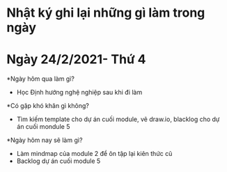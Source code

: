 # Nhật ký ghi lại những gì làm trong ngày


# Ngày 24/2/2021- Thứ 4
*Ngày hôm qua làm gì?	
- Học Định hướng nghệ nghiệp sau khi đi làm

*Có gặp khó khăn gì không?
- Tìm kiếm template cho dự án cuối module, vẽ draw.io, blacklog cho dự án cuối mondule 5

*Ngày hôm nay sẽ làm gì?
- Làm mindmap của module 2 để ôn tập lại kiên thức cũ
- Backlog dự án cuối module 5
